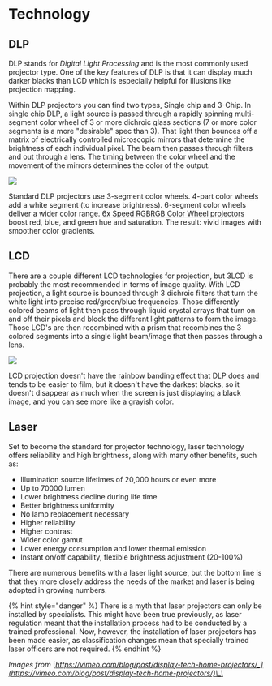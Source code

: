 # Technology

## DLP

DLP stands for _Digital Light Processing_ and is the most commonly used projector type. One of the key features of DLP is that it can display much darker blacks than LCD which is especially helpful for illusions like projection mapping. 

Within DLP projectors you can find two types, Single chip and 3-Chip. In single chip DLP,  a light source is passed through a rapidly spinning multi-segment color wheel of 3 or more dichroic glass sections \(7 or more color segments is a more "desirable" spec than 3\). That light then bounces off a matrix of electrically controlled microscopic mirrors that determine the brightness of each individual pixel. The beam then passes through filters and out through a lens. The timing between the color wheel and the movement of the mirrors determines the color of the output.

![](http://f.vimeocdn.com/si/videoschool/ProjectorDLP.jpg)

Standard DLP projectors use 3-segment color wheels. 4-part color wheels add a white segment \(to increase brightness\). 6-segment color wheels deliver a wider color range. [6x Speed RGBRGB Color Wheel projectors](https://www.viewsonic.com/us/px725hd.html) boost red, blue, and green hue and saturation. The result: vivid images with smoother color gradients.

## LCD

There are a couple different LCD technologies for projection, but 3LCD is probably the most recommended in terms of image quality. With LCD projection, a light source is bounced through 3 dichroic filters that turn the white light into precise red/green/blue frequencies. Those differently colored beams of light then pass through liquid crystal arrays that turn on and off their pixels and block the different light patterns to form the image. Those LCD's are then recombined with a prism that recombines the 3 colored segments into a single light beam/image that then passes through a lens. 

![](http://f.vimeocdn.com/si/videoschool/ProjectorLCD.jpg)

LCD projection doesn't have the rainbow banding effect that DLP does and tends to be easier to film, but it doesn't have the darkest blacks, so it doesn't disappear as much when the screen is just displaying a black image, and you can see more like a grayish color.

## Laser

Set to become the standard for projector technology, laser technology offers reliability and high brightness, along with many other benefits, such as:

* Illumination source lifetimes of 20,000 hours or even more
* Up to 70000 lumen
* Lower brightness decline during life time
* Better brightness uniformity
* No lamp replacement necessary
* Higher reliability
* Higher contrast
* Wider color gamut
* Lower energy consumption and lower thermal emission
* Instant on/off capability, flexible brightness adjustment \(20-100%\)

There are numerous benefits with a laser light source, but the bottom line is that they more closely address the needs of the market and laser is being adopted in growing numbers. 

{% hint style="danger" %}
There is a myth that laser projectors can only be installed by specialists. This might have been true previously, as laser regulation meant that the installation process had to be conducted by a trained professional. Now, however, the installation of laser projectors has been made easier, as classification changes mean that specially trained laser officers are not required.
{% endhint %}

_Images from_ [_https://vimeo.com/blog/post/display-tech-home-projectors/_](https://vimeo.com/blog/post/display-tech-home-projectors/)\_\_

